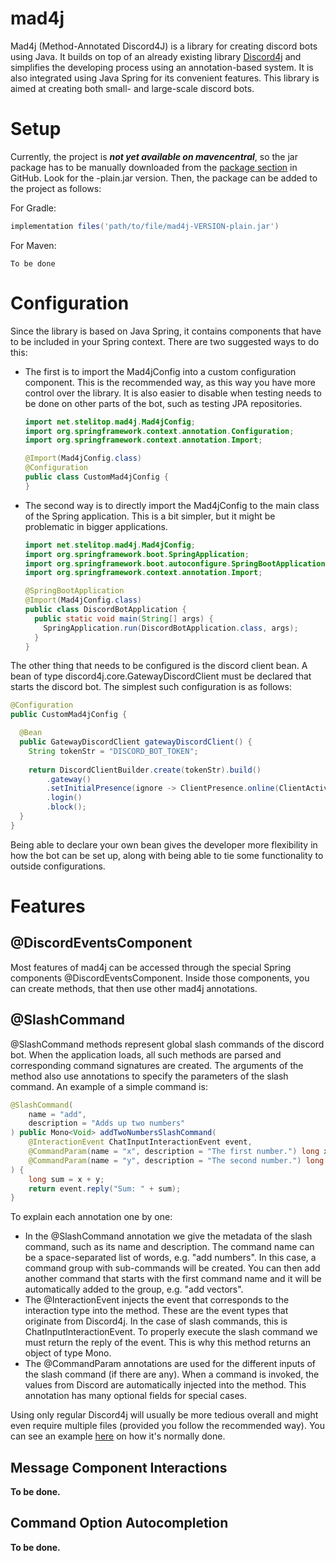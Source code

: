 # mad4j

Mad4j (Method-Annotated Discord4J) is a library for creating discord bots using Java. It builds on top of an already existing library 
[Discord4j](https://github.com/Discord4J/Discord4J) and simplifies the developing process using an annotation-based system. It is also integrated 
using Java Spring for its convenient features. This library is aimed at creating both small- and large-scale discord bots.

# Setup

Currently, the project is _**not yet available on mavencentral**_, so the jar package has to be manually downloaded from the 
[package section](https://github.com/stelitop/mad4j/packages) in GitHub. Look for the -plain.jar version. Then, the package can be added to the project as follows:

For Gradle:
```gradle
implementation files('path/to/file/mad4j-VERSION-plain.jar')
```

For Maven:
```maven
To be done
```

# Configuration

Since the library is based on Java Spring, it contains components that have to be included in your Spring context. There are two suggested ways to do this:
- The first is to import the Mad4jConfig into a custom configuration component. This is the recommended way, as this way you have
  more control over the library. It is also easier to disable when testing needs to be done on other parts of the bot, such as testing JPA repositories.
  ```java
  import net.stelitop.mad4j.Mad4jConfig;
  import org.springframework.context.annotation.Configuration;
  import org.springframework.context.annotation.Import;

  @Import(Mad4jConfig.class)
  @Configuration
  public class CustomMad4jConfig {
  }
  ```
  
- The second way is to directly import the Mad4jConfig to the main class of the Spring application. This is a bit simpler, but it might be problematic
  in bigger applications.
  ```java
  import net.stelitop.mad4j.Mad4jConfig;
  import org.springframework.boot.SpringApplication;
  import org.springframework.boot.autoconfigure.SpringBootApplication;
  import org.springframework.context.annotation.Import;

  @SpringBootApplication
  @Import(Mad4jConfig.class)
  public class DiscordBotApplication {
    public static void main(String[] args) {
      SpringApplication.run(DiscordBotApplication.class, args);
    }
  }
  ```

The other thing that needs to be configured is the discord client bean. A bean of type discord4j.core.GatewayDiscordClient must be declared that starts
the discord bot. The simplest such configuration is as follows:
```java
@Configuration
public CustomMad4jConfig {

  @Bean
  public GatewayDiscordClient gatewayDiscordClient() {
    String tokenStr = "DISCORD_BOT_TOKEN";
  
    return DiscordClientBuilder.create(tokenStr).build()
        .gateway()
        .setInitialPresence(ignore -> ClientPresence.online(ClientActivity.playing("Bot is online!")))
        .login()
        .block();
  }
}
```

Being able to declare your own bean gives the developer more flexibility in how the bot can be set up, along with being able to tie some functionality to outside configurations.

# Features

## @DiscordEventsComponent
Most features of mad4j can be accessed through the special Spring components @DiscordEventsComponent. Inside those components, you can create
methods, that then use other mad4j annotations.

## @SlashCommand
@SlashCommand methods represent global slash commands of the discord bot. When the application loads, all such methods are parsed and corresponding command signatures
are created. The arguments of the method also use annotations to specify the parameters of the slash command. An example of a simple command is:
```java
@SlashCommand(
    name = "add",
    description = "Adds up two numbers"
) public Mono<Void> addTwoNumbersSlashCommand(
    @InteractionEvent ChatInputInteractionEvent event,
    @CommandParam(name = "x", description = "The first number.") long x,
    @CommandParam(name = "y", description = "The second number.") long y,
) {
    long sum = x + y;
    return event.reply("Sum: " + sum);
}
```

To explain each annotation one by one:
- In the @SlashCommand annotation we give the metadata of the slash command, such as its name and description. The command name can be a space-separated
  list of words, e.g. "add numbers". In this case, a command group with sub-commands will be created. You can then add another command that starts with
  the first command name and it will be automatically added to the group, e.g. "add vectors".
- The @InteractionEvent injects the event that corresponds to the interaction type into the method. These are the event types that originate from Discord4j.
  In the case of slash commands, this is ChatInputInteractionEvent. To properly execute the slash command we must return the reply of the event. This is why
  this method returns an object of type Mono<Void>.
- The @CommandParam annotations are used for the different inputs of the slash command (if there are any). When a command is invoked, the values from Discord
  are automatically injected into the method. This annotation has many optional fields for special cases.

Using only regular Discord4j will usually be more tedious overall and might even require multiple files (provided you follow the recommended way). You can see an example [here](https://docs.discord4j.com/interactions/application-commands/#simplifying-the-lifecycle) on how it's normally done.

## Message Component Interactions
**To be done.**

## Command Option Autocompletion
**To be done.**
